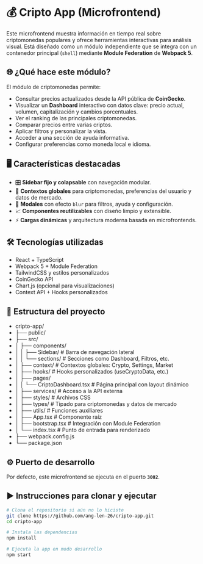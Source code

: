 # 💰 Cripto App (Microfrontend)

Este microfrontend muestra información en tiempo real sobre criptomonedas populares y ofrece herramientas interactivas para análisis visual. Está diseñado como un módulo independiente que se integra con un contenedor principal (`shell`) mediante **Module Federation** de **Webpack 5**.

## 🌐 ¿Qué hace este módulo?

El módulo de criptomonedas permite:

- Consultar precios actualizados desde la API pública de **CoinGecko**.
- Visualizar un **Dashboard** interactivo con datos clave: precio actual, volumen, capitalización y cambios porcentuales.
- Ver el ranking de las principales criptomonedas.
- Comparar precios entre varias criptos.
- Aplicar filtros y personalizar la vista.
- Acceder a una sección de ayuda informativa.
- Configurar preferencias como moneda local e idioma.

## 🖥️ Características destacadas

- 🎛️ **Sidebar fijo y colapsable** con navegación modular.
- 🧠 **Contextos globales** para criptomonedas, preferencias del usuario y datos de mercado.
- 🧩 **Modales** con efecto `blur` para filtros, ayuda y configuración.
- 📈 **Componentes reutilizables** con diseño limpio y extensible.
- ⚡ **Cargas dinámicas** y arquitectura moderna basada en microfrontends.

## 🛠️ Tecnologías utilizadas

- React + TypeScript
- Webpack 5 + Module Federation
- TailwindCSS y estilos personalizados
- CoinGecko API
- Chart.js (opcional para visualizaciones)
- Context API + Hooks personalizados

## 📁 Estructura del proyecto

- cripto-app/
- ├── public/
- ├── src/
- │ ├── components/
- │ │ ├── Sidebar/ # Barra de navegación lateral
- │ │ └── sections/ # Secciones como Dashboard, Filtros, etc.
- │ ├── context/ # Contextos globales: Crypto, Settings, Market
- │ ├── hooks/ # Hooks personalizados (useCryptoData, etc.)
- │ ├── pages/
- │ │ └── CriptoDashboard.tsx # Página principal con layout dinámico
- │ ├── services/ # Acceso a la API externa
- │ ├── styles/ # Archivos CSS
- │ ├── types/ # Tipado para criptomonedas y datos de mercado
- │ ├── utils/ # Funciones auxiliares
- │ ├── App.tsx # Componente raíz
- │ ├── bootstrap.tsx # Integración con Module Federation
- │ └── index.tsx # Punto de entrada para renderizado
- ├── webpack.config.js
- └── package.json

## ⚙️ Puerto de desarrollo

Por defecto, este microfrontend se ejecuta en el puerto **`3002`**.

## ▶️ Instrucciones para clonar y ejecutar

```bash
# Clona el repositorio si aún no lo hiciste
git clone https://github.com/ang-len-26/cripto-app.git
cd cripto-app

# Instala las dependencias
npm install

# Ejecuta la app en modo desarrollo
npm start
```
